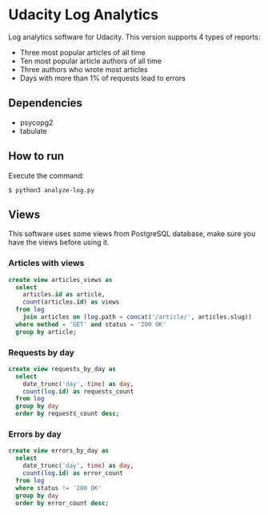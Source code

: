 # Udacity Log Analytics
Log analytics software for Udacity. This version supports 4 types of reports:
- Three most popular articles of all time
- Ten most popular article authors of all time
- Three authors who wrote most articles
- Days with more than 1% of requests lead to errors

## Dependencies
- psycopg2
- tabulate

## How to run
Execute the command:
```
$ python3 analyze-log.py
```

## Views

This software uses some views from PostgreSQL database, make sure you have the views before using it.

### Articles with views
```sql
create view articles_views as
  select 
    articles.id as article, 
    count(articles.id) as views
  from log 
    join articles on (log.path = concat('/article/', articles.slug)) 
  where method = 'GET' and status = '200 OK'
  group by article;
```

### Requests by day
```sql
create view requests_by_day as
  select 
    date_trunc('day', time) as day, 
    count(log.id) as requests_count
  from log 
  group by day
  order by requests_count desc;
```

### Errors by day
```sql
create view errors_by_day as
  select 
    date_trunc('day', time) as day, 
    count(log.id) as error_count
  from log 
  where status != '200 OK'
  group by day
  order by error_count desc;
```